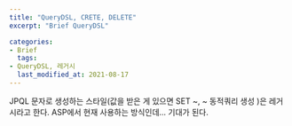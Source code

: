 ```yaml
---
title: "QueryDSL, CRETE, DELETE"
excerpt: "Brief QueryDSL"

categories:
- Brief
  tags:
- QueryDSL, 레거시
  last_modified_at: 2021-08-17
---
```


JPQL 문자로 생성하는 스타일(값을 받은 게 있으면 SET ~, ~ 동적쿼리 생성 )은 레거시라고 한다.
ASP에서 현재 사용하는 방식인데... 기대가 된다.


